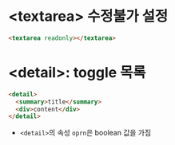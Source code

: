 # \<textarea> 수정불가 설정

```html
<textarea readonly></textarea>
```

# \<detail>: toggle 목록

```html
<detail>
  <summary>title</summary>
  <div>content</div>
</detail>
```

- `<detail>`의 속성 `oprn`은 boolean 값을 가짐
